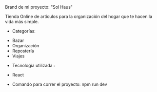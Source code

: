 Brand de mi proyecto: "Sol Haus" 

Tienda Online de artículos para la organización del hogar que te hacen la vida más simple.


* Categorías:

- Bazar
- Organización
- Repostería
- Viajes


* Tecnología utilizada : 
- React


* Comando para correr el proyecto:
npm run dev

